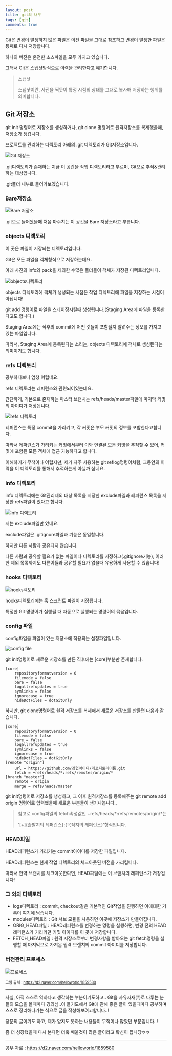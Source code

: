```yaml
---
layout: post
title: git의 내부
tags: [git]
comments: true
---
```


Git은 변경이 발생하지 않은 파일은 이전 파일을 그대로 참조하고 변경이 발생한 파일은 통째로 다시 저장합니다.

하나의 버전은 온전한 소스파일을 모두 가지고 있습니다.

그래서 Git은 스냅샷방식으로 이력을 관리한다고 얘기합니다.

> 스냅샷
>
> 스냅샷이란, 사진을 찍듯이 특정 시점의 상태를 그대로 복사해 저장하는 행위를 의미합니다.



<h2>
  Git 저장소
</h2>

git init 명령어로 저장소를 생성하거나, git clone 명령어로 원격저장소를 복제했을때, 저장소가 생깁니다.

프로젝트를 관리하는 디렉토리 아래의 .git 디렉토리가 Git저장소입니다.

![Git 저장소](../img/git%EB%82%B4%EB%B6%80_git%ED%8F%B4%EB%8D%941.png)

.git디렉토리가 존재하는 지금 이 공간을 작업 디렉토리라고 부르며, Git으로 추적&관리하는 대상입니다.

.git폴더 내부로 들어가보겠습니다.



<h3>
  Bare저장소
</h3>

![Bare 저장소](../img/git%EB%82%B4%EB%B6%80_git%ED%8F%B4%EB%8D%942.png)

.git으로 들어왔을때 처음 마주치는 이 공간을 Bare 저장소라고 부릅니다.



<h3>
  objects 디렉토리
</h3>

이 곳은 파일이 저장되는 디렉토리입니다.

Git은 모든 파일을 객체형식으로 저장하는데요.

아래 사진의 info와 pack을 제외한 수많은 폴더들이 객체가 저장된 디렉토리입니다.

![objects디렉토리](../img/git%EB%82%B4%EB%B6%80_img3.png)

objects 디렉토리에 객체가 생성되는 시점은 작업 디렉토리에 파일을 저장하는 시점이 아닙니다!

git add 명령어로 파일을 스테이징시킬때 생성됩니다.(Staging Area에 파일을 등록한다고도 합니다.)

Staging Area에는 직후의 commit에 어떤 것들이 포함될지 알려주는 정보를 가지고 있는 파일입니다.

따라서, Staging Area에 등록된다는 소리는, objects 디렉토리에 객체로 생성된다는 의미이기도 합니다.



<h3>
  refs 디렉토리
</h3>

공부하다보니 엄청 어렵네요.

refs 디렉토리는 레퍼런스와 관련되어있는데요.

간단하게, 기본으로 존재하는 마스터 브랜치는 refs/heads/master파일에 마지막 커밋의 아이디가 저장됩니다.

![refs 디렉토리](../img/git%EB%82%B4%EB%B6%80_img4.png)

레퍼런스는 특정 commit을 가리키고, 각 커밋은 부모 커밋의 정보를 포함한다고합니다.

따라서 레퍼런스가 가리키는 커밋에서부터 이와 연결된 모든 커밋을 추적할 수 있어, 커밋에 포함된 모든 객체에 접근 가능하다고 합니다.

이해하기가 무척이나 어렵지만, 제가 자주 사용하는 git reflog명령어처럼, 그동안의 이력을 이 디렉토리를 통해서 추적하는게 아닐까 싶네요.



<h3>
  info 디렉토리
</h3>

info 디렉토리에는 Git관리제외 대상 목록을 저장한 exclude파일과 레퍼런스 목록을 저장한 refs파일이 있다고 합니다.

![info 디렉토리](../img/git%EB%82%B4%EB%B6%80_img5.png)

저는 exclude파일만 있네요.

exclude파일은 .gitignore파일과 기능은 동일합니다.

하지만 다른 사람과 공유되지 않습니다.

다른 사람과 공유할 필요가 없는 파일이나 디렉토리를 지정하고(.gitignore기능), 이러한 제외 목록까지도 다른이들과 공유할 필요가 없을때 유용하게 사용할 수 있습니다!



<h3>
  hooks 디렉토리
</h3>

![hooks렉토리](../img/git%EB%82%B4%EB%B6%80_img6.png)

hooks디렉토리에는 훅 스크립트 파일이 저장됩니다.

특정한 Git 명령어가 실행될 때 자동으로 실행되는 명령어의 묶음입니다.



<h3>
  config 파일
</h3>

config파일을 파일이 있는 저장소에 적용되는 설정파일입니다.

![config file](../img/git%EB%82%B4%EB%B6%80_img7.png)

git init명령어로 새로운 저장소를 만든 직후에는 [core]부분만 존재합니다.

```
[core]
    repositoryformatversion = 0
    filemode = false
    bare = false
    logallrefupdates = true
    symlinks = false
    ignorecase = true
    hideDotFiles = dotGitOnly
```

하지만, git clone명령어로 원격 저장소를 복제해서 새로운 저장소를 만들면 다음과 같습니다.

```
[core]
    repositoryformatversion = 0
    filemode = false
    bare = false
    logallrefupdates = true
    symlinks = false
    ignorecase = true
    hideDotFiles = dotGitOnly
[remote "origin"]
    url = https://github.com/깃헙아이디/레포지토리이름.git
    fetch = +refs/heads/*:refs/remotes/origin/*
[branch "master"]
    remote = origin
    merge = refs/heads/master
```

git init명령어로 저장소를 생성하고, 그 이후 원격저장소를 등록해주는 git remote add origin 명령어로 입력했을때 새로운 부분들이 생기나봅니다..

> 참고로 config파일의 fetch속성값인 +refs/heads/*:refs/remotes/origin/*는
>
> '[+]{출발지의 레퍼런스}:{목적지의 레퍼런스}'형식입니다.



<h3>
  HEAD파일
</h3>

HEAD레퍼런스가 가리키는 commit아이디를 저장한 파일입니다.

HEAD레퍼런스는 현재 작업 디렉토리의 체크아웃된 버전을 가리킵니다.

따라서 만약 브랜치를 체크아웃한다면, HEAD파일에는 이 브랜치의 레퍼런스가 저장됩니다!



<h3> 그 외의 디렉토리</h3>

- logs디렉토리 : commit, checkout같은 기본적인 Git작업을 진행하면 이에대한 기록이 여기에 남습니다.
- modules디렉토리 : Git 서브 모듈을 사용하면 이곳에 저장소가 만들어집니다.
- ORIG_HEAD파일 : HEAD레퍼런스를 변경하는 명령을 실행하면, 변경 전의 HEAD레퍼런스가 기리키던 커밋 아이디를 이 곳에 저장합니다.
- FETCH_HEAD파일 : 원격 저장소로부터 변경사항을 받아오는 git fetch명령을 실행할 때 마지막으로 가져온 원격 브랜치의 commit 아이디를 저장합니다.



<h3>
  버전관리 프로세스
</h3>

![프로세스](../img/git%EB%82%B4%EB%B6%80_img8.png)

<small>그림 출처 : https://d2.naver.com/helloworld/1859580</small>



------

사실, 아직 스스로 약하다고 생각하는 부분이기도하고.. Git을 자유자재(?)로 다루는 분들의 모습을 볼때마다 경외심..이 들기도해서 Git에 관해 좋은 글이 있을때마다 공부하며 스스로 정리해나가는 식으로 글을 작성해보려고합니다..!

장문의 글이기도 하고, 제가 알지도 못하는 내용들이 무척이나 많았던 부분입니다..!

좀 더 성장했을때 다시 본다면 더욱 배울것이 많은 글이라고 확신이 듭니당ㅎㅎ

------

공부 자료 : https://d2.naver.com/helloworld/1859580